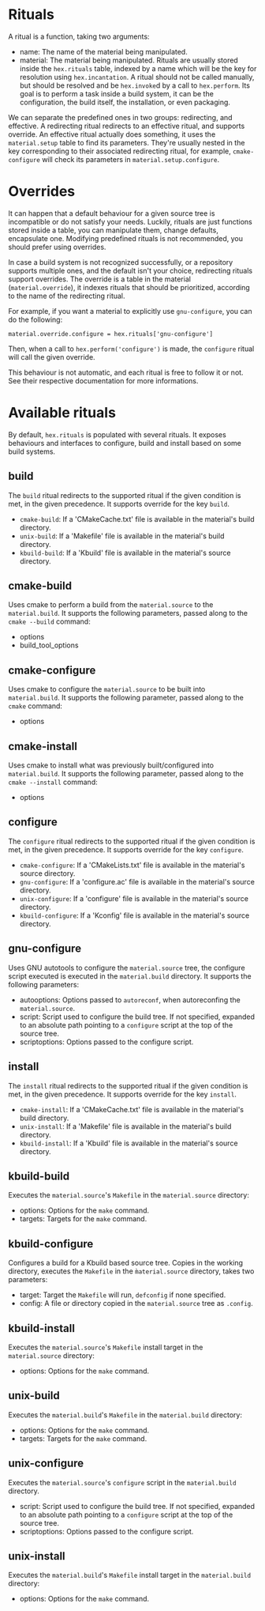 # Rituals

A ritual is a function, taking two arguments:
- name: The name of the material being manipulated.
- material: The material being manipulated.
Rituals are usually stored inside the `hex.rituals` table, indexed by a name
which will be the key for resolution using `hex.incantation`.
A ritual should not be called manually, but should be resolved and be `hex.invoke`d by a call to `hex.perform`.
Its goal is to perform a task inside a build system, it can be the configuration,
the build itself, the installation, or even packaging.

We can separate the predefined ones in two groups: redirecting, and effective.
A redirecting ritual redirects to an effective ritual, and supports override.
An effective ritual actually does something, it uses the `material.setup` table to find its parameters.
They're usually nested in the key corresponding to their associated redirecting ritual, for example,
`cmake-configure` will check its parameters in `material.setup.configure`.

# Overrides

It can happen that a default behaviour for a given source tree is incompatible
or do not satisfy your needs. Luckily, rituals are just functions stored
inside a table, you can manipulate them, change defaults, encapsulate one.
Modifying predefined rituals is not recommended, you should prefer using overrides.

In case a build system is not recognized successfully, or a repository supports
multiple ones, and the default isn't your choice, redirecting rituals support overrides.
The override is a table in the material (`material.override`), it indexes rituals that should
be prioritized, according to the name of the redirecting ritual.

For example, if you want a material to explicitly use `gnu-configure`, you can do the following:
```
material.override.configure = hex.rituals['gnu-configure']
```
Then, when a call to `hex.perform('configure')` is made, the `configure` ritual will call the given override.

This behaviour is not automatic, and each ritual is free to follow it or not.
See their respective documentation for more informations.

# Available rituals

By default, `hex.rituals` is populated with several rituals.
It exposes behaviours and interfaces to configure, build and install based on some build systems.

## build

The `build` ritual redirects to the supported ritual
if the given condition is met, in the given precedence.
It supports override for the key `build`.

- `cmake-build`: If a 'CMakeCache.txt' file is available in the material's build directory.
- `unix-build`: If a 'Makefile' file is available in the material's build directory.
- `kbuild-build`: If a 'Kbuild' file is available in the material's source directory.

## cmake-build

Uses cmake to perform a build from the `material.source` to the `material.build`.
It supports the following parameters, passed along to the `cmake --build` command:
- options
- build\_tool\_options

## cmake-configure

Uses cmake to configure the `material.source` to be built into `material.build`.
It supports the following parameter, passed along to the `cmake` command:
- options

## cmake-install

Uses cmake to install what was previously built/configured into `material.build`.
It supports the following parameter, passed along to the `cmake --install` command:
- options

## configure

The `configure` ritual redirects to the supported ritual
if the given condition is met, in the given precedence.
It supports override for the key `configure`.

- `cmake-configure`: If a 'CMakeLists.txt' file is available in the material's source directory.
- `gnu-configure`: If a 'configure.ac' file is available in the material's source directory.
- `unix-configure`: If a 'configure' file is available in the material's source directory.
- `kbuild-configure`: If a 'Kconfig' file is available in the material's source directory.

## gnu-configure

Uses GNU autotools to configure the `material.source` tree, the configure script executed is executed in the `material.build` directory.
It supports the following parameters:
- autooptions: Options passed to `autoreconf`, when autoreconfing the `material.source`.
- script: Script used to configure the build tree. If not specified, expanded to an absolute path pointing to a `configure` script at the top of the source tree.
- scriptoptions: Options passed to the configure script.

## install

The `install` ritual redirects to the supported ritual
if the given condition is met, in the given precedence.
It supports override for the key `install`.

- `cmake-install`: If a 'CMakeCache.txt' file is available in the material's build directory.
- `unix-install`: If a 'Makefile' file is available in the material's build directory.
- `kbuild-install`: If a 'Kbuild' file is available in the material's source directory.

## kbuild-build

Executes the `material.source`'s `Makefile` in the `material.source` directory:
- options: Options for the `make` command.
- targets: Targets for the `make` command.

## kbuild-configure

Configures a build for a Kbuild based source tree.
Copies in the working directory, executes the `Makefile` in the `m̀aterial.source` directory, takes two parameters:
- target: Target the `Makefile` will run, `defconfig` if none specified.
- config: A file or directory copied in the `material.source` tree as `.config`.

## kbuild-install

Executes the `material.source`'s `Makefile` install target in the `material.source` directory:
- options: Options for the `make` command.

## unix-build

Executes the `material.build`'s `Makefile` in the `material.build` directory:
- options: Options for the `make` command.
- targets: Targets for the `make` command.

## unix-configure

Executes the `material.source`'s `configure` script in the `material.build` directory.
- script: Script used to configure the build tree. If not specified, expanded to an absolute path pointing to a `configure` script at the top of the source tree.
- scriptoptions: Options passed to the configure script.

## unix-install

Executes the `material.build`'s `Makefile` install target in the `material.build` directory:
- options: Options for the `make` command.

